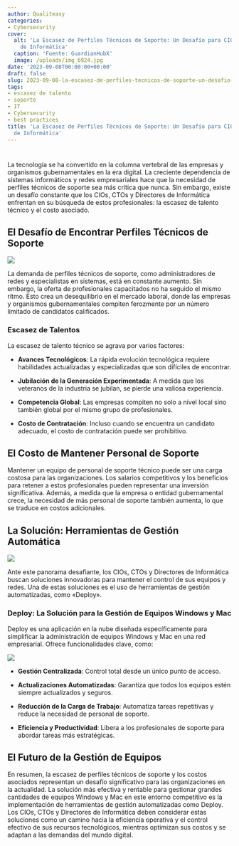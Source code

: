 ```yaml
---
author: Qualiteasy
categories:
- Cybersecurity
cover:
  alt: 'La Escasez de Perfiles Técnicos de Soporte: Un Desafío para CIOs, CTOs y Directores
    de Informática'
  caption: 'Fuente: GuardianHubX'
  image: /uploads/img_6924.jpg
date: '2023-09-08T00:00:00+00:00'
draft: false
slug: 2023-09-08-la-escasez-de-perfiles-tecnicos-de-soporte-un-desafio-para-cios-ctos-y-directores-de-informatica
tags:
- escasez de talento
- soporte
- IT
- Cybersecurity
- best practices
title: 'La Escasez de Perfiles Técnicos de Soporte: Un Desafío para CIOs, CTOs y Directores
  de Informática'
---
```





#

La tecnología se ha convertido en la columna vertebral de las empresas y organismos gubernamentales en la era digital. La creciente dependencia de sistemas informáticos y redes empresariales hace que la necesidad de perfiles técnicos de soporte sea más crítica que nunca. Sin embargo, existe un desafío constante que los CIOs, CTOs y Directores de Informática enfrentan en su búsqueda de estos profesionales: la escasez de talento técnico y el costo asociado.

## El Desafío de Encontrar Perfiles Técnicos de Soporte

![](/uploads/img_6926.jpg)  

La demanda de perfiles técnicos de soporte, como administradores de redes y especialistas en sistemas, está en constante aumento. Sin embargo, la oferta de profesionales capacitados no ha seguido el mismo ritmo. Esto crea un desequilibrio en el mercado laboral, donde las empresas y organismos gubernamentales compiten ferozmente por un número limitado de candidatos calificados.

### Escasez de Talentos

La escasez de talento técnico se agrava por varios factores:

  - 
    **Avances Tecnológicos**: La rápida evolución tecnológica requiere habilidades actualizadas y especializadas que son difíciles de encontrar.
  
  - 
    **Jubilación de la Generación Experimentada**: A medida que los veteranos de la industria se jubilan, se pierde una valiosa experiencia.
  
  - 
    **Competencia Global**: Las empresas compiten no solo a nivel local sino también global por el mismo grupo de profesionales.
  
  - 
    **Costo de Contratación**: Incluso cuando se encuentra un candidato adecuado, el costo de contratación puede ser prohibitivo.
  

## El Costo de Mantener Personal de Soporte

Mantener un equipo de personal de soporte técnico puede ser una carga costosa para las organizaciones. Los salarios competitivos y los beneficios para retener a estos profesionales pueden representar una inversión significativa. Además, a medida que la empresa o entidad gubernamental crece, la necesidad de más personal de soporte también aumenta, lo que se traduce en costos adicionales.

## La Solución: Herramientas de Gestión Automática

![](/uploads/img_6927.jpg)  

Ante este panorama desafiante, los CIOs, CTOs y Directores de Informática buscan soluciones innovadoras para mantener el control de sus equipos y redes. Una de estas soluciones es el uso de herramientas de gestión automatizadas, como «Deploy».

### Deploy: La Solución para la Gestión de Equipos Windows y Mac

Deploy es una aplicación en la nube diseñada específicamente para simplificar la administración de equipos Windows y Mac en una red empresarial. Ofrece funcionalidades clave, como:

![](/uploads/img_6925.jpg)  

  - 
    **Gestión Centralizada**: Control total desde un único punto de acceso.
  
  - 
    **Actualizaciones Automatizadas**: Garantiza que todos los equipos estén siempre actualizados y seguros.
  
  - 
    **Reducción de la Carga de Trabajo**: Automatiza tareas repetitivas y reduce la necesidad de personal de soporte.
  
  - 
    **Eficiencia y Productividad**: Libera a los profesionales de soporte para abordar tareas más estratégicas.
  

## El Futuro de la Gestión de Equipos

En resumen, la escasez de perfiles técnicos de soporte y los costos asociados representan un desafío significativo para las organizaciones en la actualidad. La solución más efectiva y rentable para gestionar grandes cantidades de equipos Windows y Mac en este entorno competitivo es la implementación de herramientas de gestión automatizadas como Deploy. Los CIOs, CTOs y Directores de Informática deben considerar estas soluciones como un camino hacia la eficiencia operativa y el control efectivo de sus recursos tecnológicos, mientras optimizan sus costos y se adaptan a las demandas del mundo digital.
